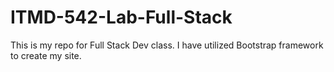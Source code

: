 # ITMD-542-Lab-Full-Stack

This is my repo for Full Stack Dev class.
I have utilized Bootstrap framework to create my site.